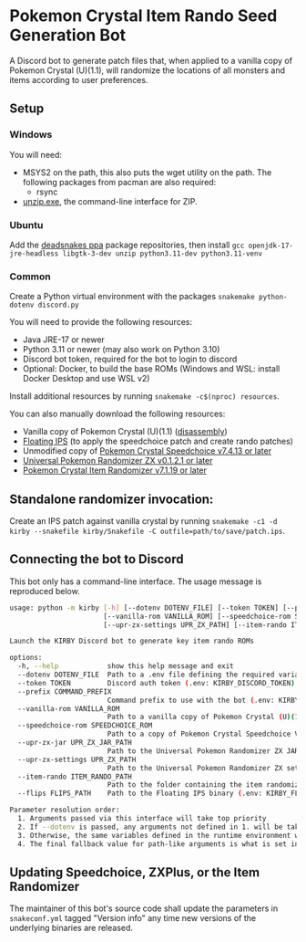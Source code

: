 # Pokemon Crystal Item Rando Seed Generation Bot

A Discord bot to generate patch files that, when applied to a vanilla copy of Pokemon Crystal (U)(1.1), will randomize the locations of all monsters and items according to user preferences.

## Setup

### Windows

You will need:
- MSYS2 on the path, this also puts the wget utility on the path. The following packages from pacman are also required:
  - rsync
- [unzip.exe](http://stahlworks.com/tool-zipunzip), the command-line interface for ZIP.

### Ubuntu

Add the [deadsnakes ppa](https://launchpad.net/~deadsnakes/+archive/ubuntu/ppa) package repositories, then install `gcc openjdk-17-jre-headless libgtk-3-dev unzip python3.11-dev python3.11-venv`

### Common

Create a Python virtual environment with the packages `snakemake python-dotenv discord.py`

You will need to provide the following resources:

- Java JRE-17 or newer
- Python 3.11 or newer (may also work on Python 3.10)
- Discord bot token, required for the bot to login to discord
- Optional: Docker, to build the base ROMs (Windows and WSL: install Docker Desktop and use WSL v2)

Install additional resources by running `snakemake -c$(nproc) resources`.

You can also manually download the following resources:
- Vanilla copy of Pokemon Crystal (U)(1.1) ([disassembly](/pret/pokecrystal))
- [Floating IPS](https://www.smwcentral.net/?p=section&a=details&id=11474) (to apply the speedchoice patch and create rando patches)
- Unmodified copy of [Pokemon Crystal Speedchoice v7.4.13 or later](/choatix/pokecrystal-speedchoice/releases/tag/latest)
- [Universal Pokemon Randomizer ZX v0.1.2.1 or later](/choatix/zxplus/releases/tag/latest)
- [Pokemon Crystal Item Randomizer v7.1.19 or later](/choatix/Pokemon-Crystal-Item-Randomizer/releases/tag/latest)

## Standalone randomizer invocation:

Create an IPS patch against vanilla crystal by running `snakemake -c1 -d kirby --snakefile kirby/Snakefile -C outfile=path/to/save/patch.ips`.

## Connecting the bot to Discord

This bot only has a command-line interface. The usage message is reproduced below.

```bash
usage: python -m kirby [-h] [--dotenv DOTENV_FILE] [--token TOKEN] [--prefix COMMAND_PREFIX]
                       [--vanilla-rom VANILLA_ROM] [--speedchoice-rom SPEEDCHOICE_ROM] [--upr-zx-jar UPR_ZX_JAR_PATH]   
                       [--upr-zx-settings UPR_ZX_PATH] [--item-rando ITEM_RANDO_PATH] [--flips FLIPS_PATH]

Launch the KIRBY Discord bot to generate key item rando ROMs

options:
  -h, --help            show this help message and exit
  --dotenv DOTENV_FILE  Path to a .env file defining the required variables. See kirby.example.env for details.
  --token TOKEN         Discord auth token (.env: KIRBY_DISCORD_TOKEN)
  --prefix COMMAND_PREFIX
                        Command prefix to use with the bot (.env: KIRBY_COMMAND_PREFIX)
  --vanilla-rom VANILLA_ROM
                        Path to a vanilla copy of Pokemon Crystal (U)(1.1) (.env: KIRBY_VANILLA_ROM)
  --speedchoice-rom SPEEDCHOICE_ROM
                        Path to a copy of Pokemon Crystal Speedchoice V7 Shopsanity (.env: KIRBY_SPEEDCHOICE_ROM)       
  --upr-zx-jar UPR_ZX_JAR_PATH
                        Path to the Universal Pokemon Randomizer ZX JAR (.env: KIRBY_UPR_ZX_JAR)
  --upr-zx-settings UPR_ZX_PATH
                        Path to the Universal Pokemon Randomizer ZX settings folder (.env: KIRBY_UPR_ZX_SETTINGS)       
  --item-rando ITEM_RANDO_PATH
                        Path to the folder containing the item randomizer CLI and modes (.env: KIRBY_ITEM_RANDO_PATH)   
  --flips FLIPS_PATH    Path to the Floating IPS binary (.env: KIRBY_FLOATING_IPS)

Parameter resolution order:
  1. Arguments passed via this interface will take top priority
  2. If --dotenv is passed, any arguments not defined in 1. will be taken from the dotenv file
  3. Otherwise, the same variables defined in the runtime environment will be used
  4. The final fallback value for path-like arguments is what is set in snakeconf.yml.
```

## Updating Speedchoice, ZXPlus, or the Item Randomizer

The maintainer of this bot's source code shall update the parameters in `snakeconf.yml` tagged "Version info" any time new versions of the underlying binaries are released.
